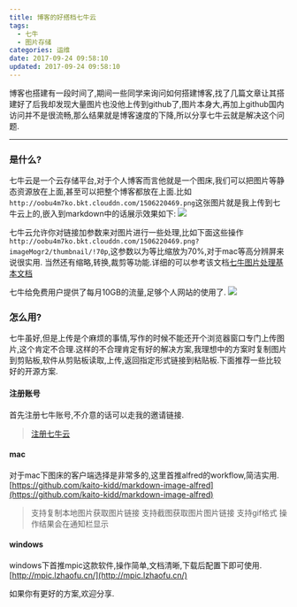 ```yaml
---
title: 博客的好搭档七牛云
tags:
  - 七牛
  - 图片存储
categories: 运维
date: 2017-09-24 09:58:10
updated: 2017-09-24 09:58:10
---
```

博客也搭建有一段时间了,期间一些同学来询问如何搭建博客,找了几篇文章让其搭建好了后我却发现大量图片也没他上传到github了,图片本身大,再加上github国内访问并不是很流畅,那么结果就是博客速度的下降,所以分享七牛云就是解决这个问题.
- - - - -
### 是什么?
七牛云是一个云存储平台,对于个人博客而言他就是一个图床,我们可以把图片等静态资源放在上面,甚至可以把整个博客都放在上面.比如`http://oobu4m7ko.bkt.clouddn.com/1506220469.png`这张图片就是我上传到七牛云上的,嵌入到markdown中的话展示效果如下:
![](http://oobu4m7ko.bkt.clouddn.com/1506220469.png?imageMogr2/thumbnail/!100p)

七牛云允许你对链接加参数来对图片进行一些处理,比如下面这些操作
`http://oobu4m7ko.bkt.clouddn.com/1506220469.png?imageMogr2/thumbnail/!70p`,这参数以为等比缩放为70%,对于mac等高分辨屏来说很实用.
当然还有缩略,转换,裁剪等功能.详细的可以参考该文档[七牛图片处理基本文档](https://developer.qiniu.com/dora/manual/1279/basic-processing-images-imageview2)

七牛给免费用户提供了每月10GB的流量,足够个人网站的使用了.
![](http://oobu4m7ko.bkt.clouddn.com/1506223925.png?imageMogr2/thumbnail/!70p)


### 怎么用?
七牛虽好,但是上传是个麻烦的事情,写作的时候不能还开个浏览器窗口专门上传图片,这个肯定不合理.这样的不合理肯定有好的解决方案,我理想中的方案时复制图片到剪贴板,软件从剪贴板读取,上传,返回指定形式链接到粘贴板.下面推荐一些比较好的开源方案.

#### 注册账号
首先注册七牛账号,不介意的话可以走我的邀请链接.
> [注册七牛云](https://portal.qiniu.com/signup?code=3lea5e6tnitsi)

#### mac
对于mac下图床的客户端选择是非常多的,这里首推alfred的workflow,简洁实用.
[https://github.com/kaito-kidd/markdown-image-alfred](https://github.com/kaito-kidd/markdown-image-alfred)
> 支持复制本地图片获取图片链接
支持截图获取图片图片链接
支持gif格式
操作结果会在通知栏显示

#### windows
windows下首推mpic这款软件,操作简单,文档清晰,下载后配置下即可使用.
[http://mpic.lzhaofu.cn/](http://mpic.lzhaofu.cn/)

如果你有更好的方案,欢迎分享.


